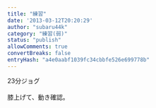 ```yaml
---
title: "練習"
date: '2013-03-12T20:20:29'
author: "subaru44k"
category: "練習(弱)"
status: "publish"
allowComments: true
convertBreaks: false
entryHash: "a4e0aabf1039fc34cbbfe526e699778b"
---
```

23分ジョグ<br>
<br>
膝上げて、動き確認。

